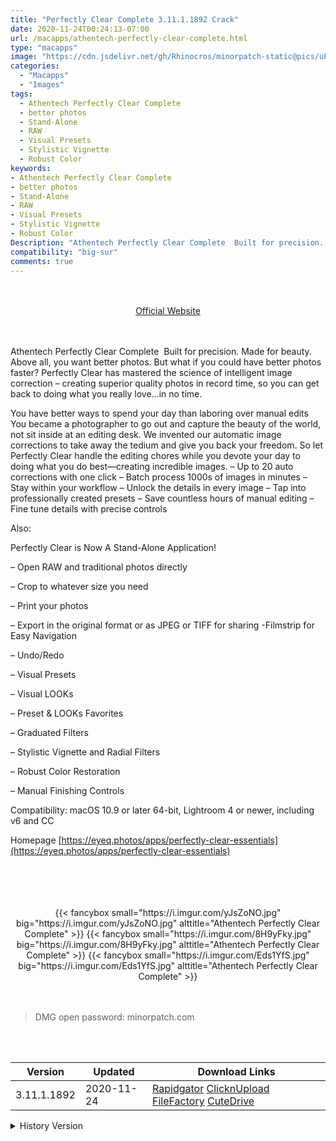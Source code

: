 ```yaml
---
title: "Perfectly Clear Complete 3.11.1.1892 Crack"
date: 2020-11-24T00:24:13-07:00
url: /macapps/athentech-perfectly-clear-complete.html
type: "macapps"
image: "https://cdn.jsdelivr.net/gh/Rhinocros/minorpatch-static@pics/uPic/Nnfswt.png"
categories:
  - "Macapps"
  - "Images"
tags:
  - Athentech Perfectly Clear Complete
  - better photos
  - Stand-Alone
  - RAW
  - Visual Presets
  - Stylistic Vignette
  - Robust Color
keywords:
- Athentech Perfectly Clear Complete
- better photos
- Stand-Alone
- RAW
- Visual Presets
- Stylistic Vignette
- Robust Color
Description: "Athentech Perfectly Clear Complete  Built for precision. Made for beauty. Above all, you want better photos. But what if you could have better photos faster? Perfectly Clear has mastered the science of intelligent image correction"
compatibility: "big-sur"
comments: true
---
```


<br/>
<br/>
<center>
<a href="https://eyeq.photos/apps/perfectly-clear-essentials" target="blank"><div class="border border-blue-500 rounded-lg transition duration-500 
    ease-in-out w-48 text-lg text-blue-500 text-center px-2 hover:bg-blue-500 hover:text-white">
  Official Website 
</div></a>
</center>
<br/>
<br/>

Athentech Perfectly Clear Complete  Built for precision. Made for beauty. Above all, you want better photos. But what if you could have better photos faster? Perfectly Clear has mastered the science of intelligent image correction – creating superior quality photos in record time, so you can get back to doing what you really love…in no time.

You have better ways to spend your day than laboring over manual edits You became a photographer to go out and capture the beauty of the world, not sit inside at an editing desk. We invented our automatic image corrections to take away the tedium and give you back your freedom. So let Perfectly Clear handle the editing chores while you devote your day to doing what you do best—creating incredible images. – Up to 20 auto corrections with one click – Batch process 1000s of images in minutes – Stay within your workflow – Unlock the details in every image – Tap into professionally created presets – Save countless hours of manual editing – Fine tune details with precise controls

Also:

Perfectly Clear is Now A Stand-Alone Application!

– Open RAW and traditional photos directly

– Crop to whatever size you need

– Print your photos

– Export in the original format or as JPEG or TIFF for sharing -Filmstrip for Easy Navigation

– Undo/Redo

– Visual Presets

– Visual LOOKs

– Preset & LOOKs Favorites

– Graduated Filters

– Stylistic Vignette and Radial Filters

– Robust Color Restoration

– Manual Finishing Controls

Compatibility: macOS 10.9 or later 64-bit, Lightroom 4 or newer, including v6 and CC

Homepage [https://eyeq.photos/apps/perfectly-clear-essentials](https://eyeq.photos/apps/perfectly-clear-essentials)

<br/>
<br/>
<script async src="https://pagead2.googlesyndication.com/pagead/js/adsbygoogle.js"></script>
<ins class="adsbygoogle"
     style="display:block; text-align:center;"
     data-ad-layout="in-article"
     data-ad-format="fluid"
     data-ad-client="ca-pub-8746275014476192"
     data-ad-slot="5144997159"></ins>
<script>
     (adsbygoogle = window.adsbygoogle || []).push({});
</script>
<br/>
<br/>


<center>

<div class="w-full grid grid-cols-3 flex gap-2">
{{< fancybox small="https://i.imgur.com/yJsZoNO.jpg" big="https://i.imgur.com/yJsZoNO.jpg" alttitle="Athentech Perfectly Clear Complete" >}}
{{< fancybox small="https://i.imgur.com/8H9yFky.jpg" big="https://i.imgur.com/8H9yFky.jpg" alttitle="Athentech Perfectly Clear Complete" >}}
{{< fancybox small="https://i.imgur.com/Eds1YfS.jpg" big="https://i.imgur.com/Eds1YfS.jpg" alttitle="Athentech Perfectly Clear Complete" >}}
</div>

</center>

<br/>
<br/>


> DMG open password: minorpatch.com

<br/>

<br/>
<div id="history_version" class="history_version">

| Version | Updated | Download Links |
| ---- | ---- | ---- |
| 3.11.1.1892 | 2020-11-24 | [Rapidgator](https://ouo.io/mNkxW2)   [ClicknUpload](https://ouo.io/B5WTM1)   [FileFactory](https://ouo.io/rWzV8R)   [CuteDrive](https://ouo.io/L348A1H) |
<details>
<summary>History Version</summary>

| Version | Updated | Download Links |
| ---- | ---- | ---- |
| 3.11.0.1887 | 2020-11-14 | [Rapidgator](https://ouo.io/LjwsWJJ)   [ClicknUpload](https://ouo.io/VkXfm6k)   [FileFactory](https://ouo.io/p3I7WlW)   [CuteDrive](https://ouo.io/VgA5GJ) |
| 3.11.0.1885 | 2020-11-04 | [Rapidgator](https://ouo.io/73E1B5q)   [ClicknUpload](https://ouo.io/zzu3B6)   [FileFactory](https://ouo.io/rwuoxp)   [CuteDrive](https://ouo.io/5lL43C) |
| 3.11.0.1867 | 2020-10-17 | [UsersCloud](https://ouo.io/RrhvL4)   [ClicknUpload](https://ouo.io/396deB)   [FileFactory](https://ouo.io/x01SkB)   [CuteDrive](https://ouo.io/1qWJ5x) |
| 3.11.0.1861 | 2020-10-12 | [UsersCloud](https://ouo.io/64jb6t7)   [ClicknUpload](https://ouo.io/QIStfL)   [FileFactory](https://ouo.io/vmhDVX5)   [CuteDrive](https://ouo.io/AqbgU8) |
| 3.11.0.1858 | 2020-10-08 | [UsersCloud](https://ouo.io/fQbhxr)   [ClicknUpload](https://ouo.io/yL2sG9)   [FileFactory](https://ouo.io/rJmaHJ)   [CuteDrive](https://ouo.io/fYAvTIi) |
| 3.10.0.1843 | 2020-09-15 | [UsersCloud](https://ouo.io/lFbFW6)   [ClicknUpload](https://ouo.io/SgqaIe)   [FileFactory](https://ouo.io/hexrjMZ)   [CuteDrive](https://ouo.io/5O3TNyw) |
| 3.10.0.1842 | 2020-09-11 | [UsersCloud](https://ouo.io/a88KTQ)   [ClicknUpload](https://ouo.io/rCOTrOg)   [FileFactory](https://ouo.io/9jzAQY4)   [CuteDrive](https://ouo.io/5CsWE6) |
| 3.10.0.1836 | 2020-09-09 | [UsersCloud](https://ouo.io/9SArgL)   [ClicknUpload](https://ouo.io/Gl6QuA)   [FileFactory](https://ouo.io/VUU74D)   [CuteDrive](https://ouo.io/wvGkjU) |
| 3.10.0.1829 | 2020-09-08 | [UsersCloud](https://ouo.io/99jYdtS)   [ClicknUpload](https://ouo.io/26Nn1k)   [FileFactory](https://ouo.io/RtCzVaV)   [CuteDrive](https://ouo.io/XoOh4N) |
| 3.10.0.1828 | 2020-09-05 | [UsersCloud](https://ouo.io/aZ8ov6)   [ClicknUpload](https://ouo.io/VBEmrp)   [FileFactory](https://ouo.io/mERXy6)   [CuteDrive](https://ouo.io/NtpJc5M) |
| 3.10.0.1814 | 2020-08-21 | [UsersCloud](https://ouo.io/X8aTMd)   [ClicknUpload](https://ouo.io/YSLTJ2w)   [FileFactory](https://ouo.io/W82LRxn)   [CuteDrive](https://ouo.io/tP6v6D) |
| 3.10.0.1813 | 2020-08-19 | [UsersCloud](https://ouo.io/kNfiKb)   [ClicknUpload](https://ouo.io/ZUoELn)   [FileFactory](https://ouo.io/xN3bNc)   [CuteDrive](https://ouo.io/L96ERjB) |
| 3.10.0.1804 | 2020-07-11 | [UsersCloud](https://ouo.io/3o0Dkd2)   [ClicknUpload](https://ouo.io/Fgty7j)   [FileFactory](https://ouo.io/aKs20U)   [CuteDrive](https://ouo.io/e47Trb) |
| 3.10.0.1802 | 2020-07-08 | [UsersCloud](https://ouo.io/n7POSp)   [ClicknUpload](https://ouo.io/r9evgN)   [FileFactory](https://ouo.io/5z7td2)   [CuteDrive](https://ouo.io/6zBSHFx) |
| 3.10.0.1801 | 2020-07-01 | [UsersCloud](https://ouo.io/VnvmV5)   [ClicknUpload](https://ouo.io/tinj0t)   [FileFactory](https://ouo.io/f0WUpk)   [CuteDrive](https://ouo.io/WdbhjS) |
| 3.10.0.1800 | 2020-06-27 | [UsersCloud](https://ouo.io/crAOnl)   [ClicknUpload](https://ouo.io/Uc0bh7)   [FileFactory](https://ouo.io/wORMLt)   [CuteDrive](https://ouo.io/3WIKNc) |
| 3.10.0.1797 | 2020-06-11 | [UsersCloud](https://ouo.io/nPYv5f)   [ClicknUpload](https://ouo.io/B98ZKX)   [FileFactory](https://ouo.io/ireMES)   [CuteDrive](https://ouo.io/u89fvw) |
| 3.10.0.1793 | 2020-05-03 | [UsersCloud](https://ouo.io/GoNC2U)   [ClicknUpload](https://ouo.io/9BqDxC)   [FileFactory](https://ouo.io/1vZRbS)   [CuteDrive](https://ouo.io/whIjck) |
| 3.10.0.1790 | 2020-05-02 | [UsersCloud](https://ouo.io/GKKPTc)   [ClicknUpload](https://ouo.io/PcyMts)   [FileFactory](https://ouo.io/DN3OyD)   [CuteDrive](https://ouo.io/9VetT5) |
| 3.10.0.1788 | 2020-05-01 | [UsersCloud](https://ouo.io/7VyMIg)   [ClicknUpload](https://ouo.io/JwUxofz)   [FileFactory](https://ouo.io/VjfeI1)   [CuteDrive](https://ouo.io/YTnQWC) |
| 3.10.0.1786 | 2020-04-25 | [UsersCloud](https://ouo.io/IRQaHH)   [ClicknUpload](https://ouo.io/NEAb5k)   [FileFactory](https://ouo.io/I37jLq)   [CuteDrive](https://ouo.io/eTqFQp) |
| 3.10.0.1785 | 2020-04-24 | [UsersCloud](https://ouo.io/UtLy0)   [ClicknUpload](https://ouo.io/I18TZ3)   [FileFactory](https://ouo.io/gmkj4v)   [CuteDrive](https://ouo.io/gmkj4v) |
| 3.10.0.1782 | 2020-04-11 | [UsersCloud](https://ouo.io/HhGWOC)   [ClicknUpload](https://ouo.io/WJEmH94)   [FileFactory](https://ouo.io/0S0TCx)   [CuteDrive](https://ouo.io/xjxsQ5) |
| 3.10.0.1772 | 2020-03-22 | [UsersCloud](https://ouo.io/96Dsmj)   [ClicknUpload](https://ouo.io/vGYI8n)   [FileFactory](https://ouo.io/Ig6Rr9)   [CuteDrive](https://ouo.io/9w9mxd) |
| 3.10.0.1766 | 2020-03-18 | [UsersCloud](https://ouo.io/MrdQ40)   [ClicknUpload](https://ouo.io/tHLVSk)   [FileFactory](https://ouo.io/fvpayV)   [CuteDrive](https://ouo.io/EZi9btr) |
| 3.9.0.1754 | 2020-03-05 | [UsersCloud](https://ouo.io/wqr8Fn)   [ClicknUpload](https://ouo.io/jmM8md)   [FileFactory](https://ouo.io/WAxP0w)   [CuteDrive](https://ouo.io/WAxP0w) |
| 3.9.0.1753 | 2020-02-24 | [UsersCloud](https://ouo.io/xtWAcN)   [ClicknUpload](https://ouo.io/CxKpnw1)   [FileFactory](https://ouo.io/28Hgir1)   [CuteDrive](https://ouo.io/0SIDgj) |
| 3.9.0.1749 | 2020-02-23 | [UsersCloud](https://ouo.io/vfaA75)   [ClicknUpload](https://ouo.io/RSnb3iA)   [FileFactory](https://ouo.io/APKqlS)   [CuteDrive](https://ouo.io/7Ay3Ie) |
| 3.9.0.1744 | 2020-02-15 | [UsersCloud](https://ouo.io/UpoACZ)   [ClicknUpload](https://ouo.io/FbYQ7l)   [Mega](https://ouo.io/NmxHHS)   [CuteDrive](https://ouo.io/1ImkEx) |
| 3.9.0.1739 | 2020-02-09 | [UsersCloud](https://ouo.io/N8NKZd)   [ClicknUpload](https://ouo.io/8FQNnj)   [Mega](https://ouo.io/rB5eDz)   [CuteDrive](https://ouo.io/ke8HwC) |
| 3.9.0.1737 | 2020-01-31 | [UsersCloud](https://ouo.io/jrwdt9C)   [ClicknUpload](https://ouo.io/j31ZP2E)   [Mega](https://ouo.io/SIIPXat)   [CuteDrive](https://ouo.io/TP5QKzU) |
| 3.9.0.1732 | 2020-01-25 | [UsersCloud](https://ouo.io/zog0Xv)   [ClicknUpload](https://ouo.io/N78uH1)   [Mega](https://ouo.io/WdWvw7)   [CuteDrive](https://ouo.io/K61F32) |
</details>

</div>
